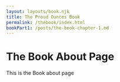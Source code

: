 ```yaml
---
layout: layouts/book.njk
title: The Proud Ounces Book
permalink: /thebook/index.html
bookPart1: /posts/the-book-chapter-1.md
---
```


# The Book About Page
This is the Book about page